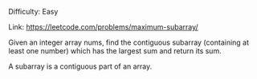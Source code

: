 Difficulty: Easy

Link: https://leetcode.com/problems/maximum-subarray/

Given an integer array nums, find the contiguous subarray (containing at least one number) which has the largest sum and
return its sum.

A subarray is a contiguous part of an array.
